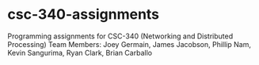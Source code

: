 # csc-340-assignments
Programming assignments for CSC-340 (Networking and Distributed Processing)
Team Members: Joey Germain, James Jacobson, Phillip Nam, Kevin Sangurima, Ryan Clark, Brian Carballo